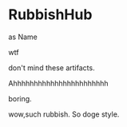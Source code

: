RubbishHub
==========

as Name


wtf  

don't mind these artifacts.

Ahhhhhhhhhhhhhhhhhhhhhhh

boring.

wow,such rubbish. So doge style.
